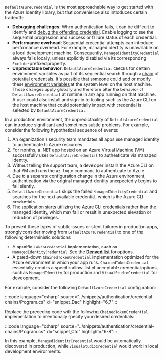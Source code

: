 
`DefaultAzureCredential` is the most approachable way to get started with the Azure Identity library, but that convenience also introduces certain tradeoffs:

- **Debugging challenges**: When authentication fails, it can be difficult to identify and [debug the offending credential](/dotnet/azure/sdk/authentication/credential-chains?tabs=dac#debug-a-chained-credential). Enable logging to see the sequential progression and success or failure status of each credential.
- **Performance overhead**: Sequential credential attempts can introduce performance overhead. For example, managed identity is unavailable on a local development machine. Consequently, `ManagedIdentityCredential` always fails locally, unless explicitly disabled via its corresponding `Exclude`-prefixed property.
- **Unpredictable behavior**: `DefaultAzureCredential` checks for certain environment variables as part of its sequential search through a [chain](/dotnet/api/azure.identity.defaultazurecredential?view=azure-dotnet) of potential credentials. It's possible that someone could add or modify these [environment variables](https://github.com/Azure/azure-sdk-for-net/blob/main/sdk/identity/Azure.Identity/README.md#environment-variables) at the system level on the host machine. Those changes apply globally and therefore alter the behavior of `DefaultAzureCredential` at runtime in any app running on that machine. A user could also install and sign-in to tooling such as the Azure CLI on the host machine that could potentially impact with credential is selected by `DefaultAzureCredential`.

In a production environment, the unpredictability of `DefaultAzureCredential` can introduce significant and sometimes subtle problems. For example, consider the following hypothetical sequence of events:

1. An organization's security team mandates all apps use managed identity to authenticate to Azure resources.
1. For months, a .NET app hosted on an Azure Virtual Machine (VM) successfully uses `DefaultAzureCredential` to authenticate via managed identity.
1. Without telling the support team, a developer installs the Azure CLI on that VM and runs the `az login` command to authenticate to Azure.
1. Due to a separate configuration change in the Azure environment, authentication via the original managed identity unexpectedly begins to fail silently.
1. `DefaultAzureCredential` skips the failed `ManagedIdentityCredential` and searches for the next available credential, which is the Azure CLI credentials.
1. The application starts utilizing the Azure CLI credentials rather than the managed identity, which may fail or result in unexpected elevation or reduction of privileges.

To prevent these types of subtle issues or silent failures in production apps, strongly consider moving from `DefaultAzureCredential` to one of the following deterministic solutions:

- A specific `TokenCredential` implementation, such as `ManagedIdentityCredential`. See the [**Derived** list](/dotnet/api/azure.core.tokencredential?view=azure-dotnet&preserve-view=true#definition) for options.
- A pared-down `ChainedTokenCredential` implementation optimized for the Azure environment in which your app runs. `ChainedTokenCredential` essentially creates a specific allow-list of acceptable credential options, such as `ManagedIdentity` for production and `VisualStudioCredential` for development.

For example, consider the following `DefaultAzureCredential` configuration:

:::code language="csharp" source="../snippets/authentication/credential-chains/Program.cs" id="snippet_Dac" highlight="6,7":::

Replace the preceding code with the following `ChainedTokenCredential` implementation to intentionally specify your desired credentials:

:::code language="csharp" source="../snippets/authentication/credential-chains/Program.cs" id="snippet_Ctc" highlight="6-8":::

In this example, `ManagedIdentityCredential` would be automatically discovered in production, while `VisualStudioCredential` would work in local development environments.
